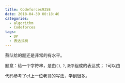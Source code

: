 ```yaml
---
title: Codeforces935E
date: 2018-04-30 00:18:46
categories:
  - algorithm
  - Codeforces
tags:
  - DP
  - 表达式树
---
```

蔡队给的题还是非常的有水平。

题意：给一个字符串，是由``()``, ``?``, ``数字``组成的表达式；
``?``可以由

代码参考了cf上一位老哥的写法，学到很多。
